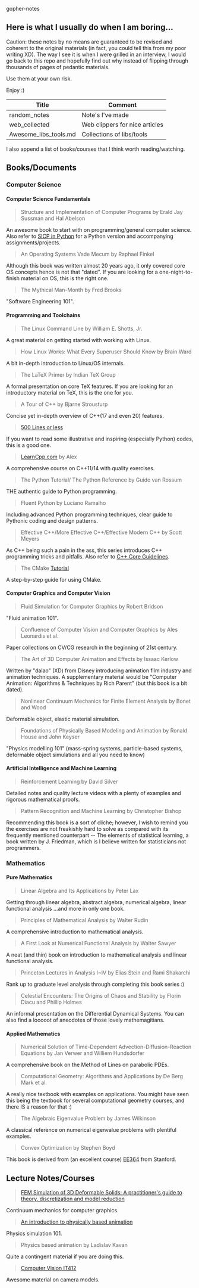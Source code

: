 gopher-notes

## Here is what I usually do when I am boring...

Caution:  these notes by no means are guaranteed to be revised and coherent to the original materials (in fact, you could tell this from my poor writing XD). The way I see it is when I were grilled in an interview, I would go back to this repo and hopefully find out why instead of flipping through thousands of pages of pedantic materials.

Use them at your own risk.

Enjoy :)

| Title                   | Comment                        |
| ----------------------- | ------------------------------ |
|     random_notes        | Note's I've made               |
| web_collected           | Web clippers for nice articles |
| Awesome_libs_tools.md   | Collections of libs/tools      |

I also append a list of books/courses that I think worth reading/watching.

## Books/Documents

### Computer Science

#### Computer Science Fundamentals

> Structure and Implementation of Computer Programs by Erald Jay Sussman and Hal Abelson

An awesome book to start with on programming/general computer science. Also refer to [SICP in Python](http://composingprograms.com/) for a Python version and accompanying assignments/projects.

> An Operating Systems Vade Mecum by Raphael Finkel

Although this book was written almost 20 years ago, it only covered core OS concepts hence is not that "dated". If you are looking for a one-night-to-finish material on OS, this is the right one.

> The Mythical Man-Month by Fred Brooks

"Software Engineering 101". 

#### Programming and Toolchains

> The Linux Command Line by William E. Shotts, Jr.

A great material on getting started with working with Linux.

> How Linux Works: What Every Superuser Should Know by Brain Ward

A bit in-depth introduction to Linux/OS internals.

> The LaTeX Primer by Indian TeX Group

A formal presentation on core TeX features. If you are looking for an introductory material on TeX, this is the one for you.

> A Tour of C++ by Bjarne Strousturp

Concise yet in-depth overview of C++(17 and even 20) features.

> [500 Lines or less](<https://github.com/aosabook/500lines>)

If you want to read some illustrative and inspiring (especially Python) codes, this is a good one.

> [LearnCpp.com](http://learncpp.com) by Alex

A comprehensive course on C++11/14 with quality exercises.

> The Python Tutorial/ The Python Reference by Guido van Rossum

THE authentic guide to Python programming. 

> Fluent Python by Luciano Ramalho

Including advanced Python programming techniques, clear guide to Pythonic coding and design patterns.

> Effective C++/More Effective C++/Effective Modern C++ by Scott Meyers

As C++ being such a pain in the ass, this series introduces C++ programming tricks and pitfalls. Also refer to [C++ Core Guidelines](https://github.com/isocpp/CppCoreGuidelines).

> The CMake [Tutorial](https://cmake.org/cmake-tutorial/)

A step-by-step guide for using CMake.

#### Computer Graphics and Computer Vision

> Fluid Simulation for Computer Graphics by Robert Bridson

"Fluid animation 101".

> Confluence of Computer Vision and Computer Graphics by Ales Leonardis et al.

Paper collections on CV/CG research in the beginning of 21st century. 

> The Art of 3D Computer Animation and Effects by Issaac Kerlow

Written by "dalao" (XD) from Disney introducing animation film industry and animation techniques. A supplementary material would be "Computer Animation: Algorithms & Techniques by Rich Parent" (but this book is a bit dated).

> Nonlinear Continuum Mechanics for Finite Element Analysis by Bonet and Wood

Deformable object, elastic material simulation.

> Foundations of Physically Based Modeling and Animation by Ronald House and John Keyser

"Physics modelling 101" (mass-spring systems, particle-based systems, deformable object simulations and all you need to know)

#### Artificial Intelligence and Machine Learning

> Reinforcement Learning by David Silver

Detailed notes and quality lecture videos with a plenty of examples and rigorous mathematical proofs.

> Pattern Recognition and Machine Learning by Christopher Bishop

Recommending this book is a sort of cliche; however, I wish to remind you the exercises are not freakishly hard to solve as compared with its frequently mentioned counterpart -- The elements of statistical learning, a book written by J. Friedman, which is I believe written for statisticians not programmers. 


### Mathematics

#### Pure Mathematics

> Linear Algebra and Its Applications by Peter Lax

Getting through linear algebra, abstract algebra, numerical algebra, linear functional analysis ...and more in only one book.

> Principles of Mathematical Analysis by Walter Rudin

A comprehensive introduction to mathematical analysis.

> A First Look at Numerical Functional Analysis by Walter Sawyer

A neat (and thin) book on introduction to mathematical analysis and linear functional analysis.

> Princeton Lectures in Analysis I~IV by Elias Stein and Rami Shakarchi

Rank up to graduate level analysis through completing this book series :)

> Celestial Encounters: The Origins of Chaos and Stability by Florin Diacu and Phillip Holmes

An informal presentation on the Differential Dynamical Systems. You can also find a looooot of anecdotes of those lovely mathemagitians.

#### Applied Mathematics

> Numerical Solution of Time-Dependent Advection-Diffusion-Reaction Equations by Jan Verwer and Williem Hundsdorfer

A comprehensive book on the Method of Lines on parabolic PDEs.

> Computational Geometry: Algorithms and Applications by De Berg Mark et al.

A really nice textbook with examples on applications. You might have seen this being the textbook for several computational geometry courses, and there IS a reason for that :)

>  The Algebraic Eigenvalue Problem by James Wilkinson

A classical reference on numerical eigenvalue problems with plentiful examples.

> Convex Optimization by Stephen Boyd

This book is derived from (an excellent course) [EE364](http://ee364a.stanford.edu) from Stanford.



## Lecture Notes/Courses

> [FEM Simulation of 3D Deformable Solids: A practitioner's guide to theory, discretization and model reduction](http://femdefo.org/)

Continuum mechanics for computer graphics.

> [An introduction to physically based animation](http://www.cs.ucr.edu/~shinar/papers/2018_introduction_to_pba.pdf)

Physics simulation 101.

> Physics based animation by Ladislav Kavan

Quite a contingent material if you are doing this.

> [Computer Vision IT412](http://homepages.inf.ed.ac.uk/rbf/CVonline/LOCAL_COPIES/OWENS/LECT10/lect10.html)

Awesome material on camera models.



